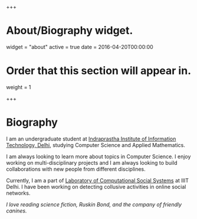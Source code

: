 +++
# About/Biography widget.
widget = "about"
active = true
date = 2016-04-20T00:00:00

# Order that this section will appear in.
weight = 1

 
+++

# Biography

I am an undergraduate student at [Indraprastha Institute of Information Technology, Delhi](iiitd.ac.in), studying Computer Science and Applied Mathematics.  

I am always looking to learn more about topics in Computer Science. I enjoy 
working on multi-disciplinary projects and I am always looking to build collaborations 
with new people from different disciplines.

Currently, I am a part of [Laboratory of Computational Social Systems](lcs2.iiitd.edu.in) at
IIIT Delhi. I have been working on detecting collusive activities in online social networks.

_I love reading science fiction, Ruskin Bond, and the company of friendly canines._
